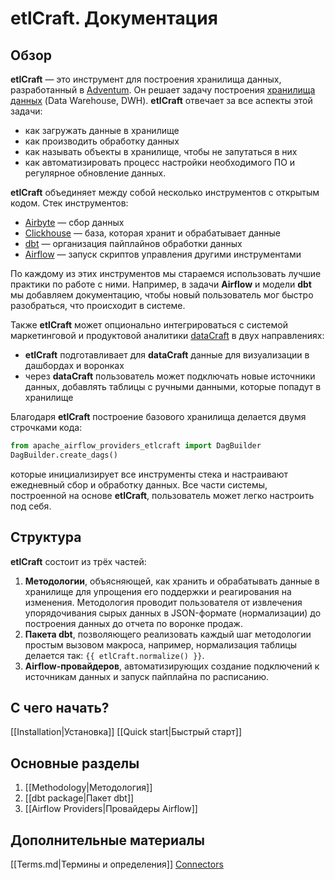 # etlCraft. Документация
## Обзор

**etlCraft** — это инструмент для построения хранилища данных, разработанный в [Adventum](https://adventum.ru/). Он решает задачу построения [хранилища данных](https://ru.wikipedia.org/wiki/%D0%A5%D1%80%D0%B0%D0%BD%D0%B8%D0%BB%D0%B8%D1%89%D0%B5_%D0%B4%D0%B0%D0%BD%D0%BD%D1%8B%D1%85) (Data Warehouse, DWH). **etlCraft** отвечает за все аспекты этой задачи:
- как загружать данные в хранилище
- как производить обработку данных
- как называть объекты в хранилище, чтобы не запутаться в них
- как автоматизировать процесс настройки необходимого ПО и регулярное обновление данных.

**etlCraft** объединяет между собой несколько инструментов с открытым кодом. Стек инструментов:
- [Airbyte](https://airbyte.com/) — сбор данных
- [Clickhouse](https://clickhouse.com/docs/ru) — база, которая хранит и обрабатывает данные
- [dbt](https://www.getdbt.com/) — организация пайплайнов обработки данных
- [Airflow](https://airflow.apache.org/) — запуск скриптов управления другими инструментами

По каждому из этих инструментов мы стараемся использовать лучшие практики по работе с ними. Например, в задачи **Airflow** и модели **dbt** мы добавляем документацию, чтобы новый пользователь мог быстро разобраться, что происходит в системе.

Также **etlCraft** может опционально интегрироваться с системой маркетинговой и продуктовой аналитики [dataCraft](https://analyticspace.adventum.ru/datacraft) в двух направлениях:
- **etlCraft** подготавливает для **dataCraft** данные для визуализации в дашбордах и воронках
- через **dataCraft** пользователь может подключать новые источники данных, добавлять таблицы с ручными данными, которые попадут в хранилище

Благодаря **etlCraft**  построение базового хранилища делается двумя строчками кода:
```python
from apache_airflow_providers_etlcraft import DagBuilder
DagBuilder.create_dags()
```
которые инициализирует все инструменты стека и настраивают ежедневный сбор и обработку данных. Все части системы, построенной на основе **etlCraft**, пользователь может легко настроить под себя.
## Структура

**etlCraft** состоит из трёх частей:
1. **Методологии**, объясняющей, как хранить и обрабатывать данные в хранилище для упрощения его поддержки и реагирования на изменения. Методология проводит пользователя от извлечения упорядочивания сырых данных в JSON-формате (нормализации) до построения данных до отчета по воронке продаж.
2. **Пакета dbt**, позволяющего реализовать каждый шаг методологии простым вызовом макроса, например, нормализация таблицы делается так: ```{{ etlCraft.normalize() }}```.
3. **Airflow-провайдеров**, автоматизирующих создание подключений к источникам данных и запуск пайплайна по расписанию.
## С чего начать?
[[Installation|Установка]]
[[Quick start|Быстрый старт]]
## Основные разделы
1. [[Methodology|Методология]]
2. [[dbt package|Пакет dbt]]
3. [[Airflow Providers|Провайдеры Airflow]]
## Дополнительные материалы
[[Terms.md|Термины и определения]]
[Connectors](Connectors.md)